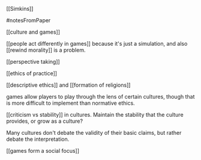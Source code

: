 [[Simkins]]

#notesFromPaper 

[[culture and games]]

[[people act differently in games]] because it's just a simulation, and also [[rewind morality]] is a problem.

[[perspective taking]]

[[ethics of practice]]

[[descriptive ethics]] and [[formation of religions]]

games allow players to play through the lens of certain cultures, though that is more difficult to implement than normative ethics.

[[criticism vs stability]] in cultures. Maintain the stability that the culture provides, or grow as a culture? 

Many cultures don't debate the validity of their basic claims, but rather debate the interpretation.

[[games form a social focus]]
